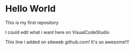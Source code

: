# Hello World
 This is my first repository

 I could edit what i want here on VisualCodeStudio
 
 This line i added on siteweb github.com! It's so awesome!!!

